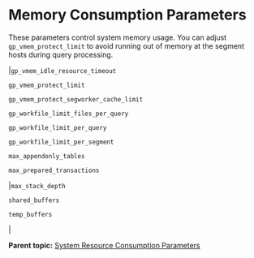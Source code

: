 # Memory Consumption Parameters 

These parameters control system memory usage. You can adjust `gp_vmem_protect_limit` to avoid running out of memory at the segment hosts during query processing.

|`gp_vmem_idle_resource_timeout`

 `gp_vmem_protect_limit`

 `gp_vmem_protect_segworker_cache_limit`

 `gp_workfile_limit_files_per_query`

 `gp_workfile_limit_per_query`

 `gp_workfile_limit_per_segment`

 `max_appendonly_tables`

 `max_prepared_transactions`

|`max_stack_depth`

 `shared_buffers`

 `temp_buffers`

|

**Parent topic:** [System Resource Consumption Parameters](../topics/g-system-resource-consumption-parameters.html)

